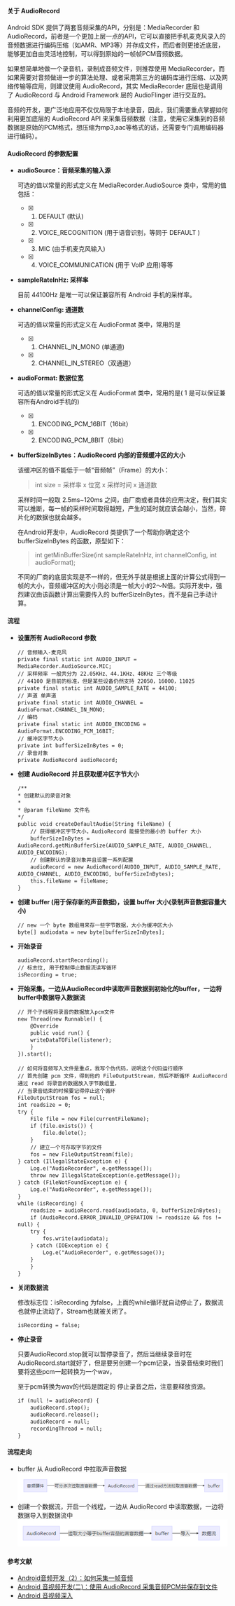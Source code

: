 #### 关于 AudioRecord
Android SDK 提供了两套音频采集的API，分别是：MediaRecorder 和 AudioRecord，前者是一个更加上层一点的API，它可以直接把手机麦克风录入的音频数据进行编码压缩（如AMR、MP3等）并存成文件，而后者则更接近底层，能够更加自由灵活地控制，可以得到原始的一帧帧PCM音频数据。

如果想简单地做一个录音机，录制成音频文件，则推荐使用 MediaRecorder，而如果需要对音频做进一步的算法处理、或者采用第三方的编码库进行压缩、以及网络传输等应用，则建议使用 AudioRecord，其实 MediaRecorder 底层也是调用了 AudioRecord 与 Android Framework 层的 AudioFlinger 进行交互的。

音频的开发，更广泛地应用不仅仅局限于本地录音，因此，我们需要重点掌握如何利用更加底层的 AudioRecord API 来采集音频数据（注意，使用它采集到的音频数据是原始的PCM格式，想压缩为mp3,aac等格式的话，还需要专门调用编码器进行编码）。

#### AudioRecord 的参数配置
- **audioSource：音频采集的输入源**

	可选的值以常量的形式定义在 MediaRecorder.AudioSource 类中，常用的值包括：
	- [x] 1. DEFAULT (默认)
	- [x] 2. VOICE_RECOGNITION (用于语音识别，等同于 DEFAULT )
	- [x] 3. MIC (由手机麦克风输入)
	- [x] 4. VOICE_COMMUNICATION (用于 VoIP 应用)等等

- **sampleRateInHz: 采样率**

	目前 44100Hz 是唯一可以保证兼容所有 Android 手机的采样率。

- **channelConfig: 通道数**

	可选的值以常量的形式定义在 AudioFormat 类中，常用的是
	- [x] 1. CHANNEL_IN_MONO (单通道)
	- [x] 2. CHANNEL_IN_STEREO（双通道）

- **audioFormat: 数据位宽**

	可选的值以常量的形式定义在 AudioFormat 类中，常用的是( 1 是可以保证兼容所有Android手机的)
	- [x] 1. ENCODING_PCM_16BIT（16bit）
	- [x] 2. ENCODING_PCM_8BIT（8bit）

- **bufferSizeInBytes：AudioRecord 内部的音频缓冲区的大小**

	该缓冲区的值不能低于一帧“音频帧”（Frame）的大小：

	> int size = 采样率 x 位宽 x 采样时间 x 通道数

	采样时间一般取 2.5ms~120ms 之间，由厂商或者具体的应用决定，我们其实可以推断，每一帧的采样时间取得越短，产生的延时就应该会越小，当然，碎片化的数据也就会越多。

	在Android开发中，AudioRecord 类提供了一个帮助你确定这个 bufferSizeInBytes 的函数，原型如下：

	> int getMinBufferSize(int sampleRateInHz, int channelConfig, int audioFormat);

	不同的厂商的底层实现是不一样的，但无外乎就是根据上面的计算公式得到一帧的大小，音频缓冲区的大小则必须是一帧大小的2～N倍。实际开发中，强烈建议由该函数计算出需要传入的 bufferSizeInBytes，而不是自己手动计算。

#### 流程

- **设置所有 AudioRecord 参数**

	```
    // 音频输入-麦克风
    private final static int AUDIO_INPUT = MediaRecorder.AudioSource.MIC;
    // 采样频率 一般共分为 22.05KHz、44.1KHz、48KHz 三个等级
    // 44100 是目前的标准，但是某些设备仍然支持 22050，16000，11025
    private final static int AUDIO_SAMPLE_RATE = 44100;
    // 声道 单声道
    private final static int AUDIO_CHANNEL = AudioFormat.CHANNEL_IN_MONO;
    // 编码
    private final static int AUDIO_ENCODING = AudioFormat.ENCODING_PCM_16BIT;
    // 缓冲区字节大小
    private int bufferSizeInBytes = 0;
    // 录音对象
    private AudioRecord audioRecord;
	```
- **创建 AudioRecord 并且获取缓冲区字节大小**

	```
    /**
    * 创建默认的录音对象
    *
    * @param fileName 文件名
    */
    public void createDefaultAudio(String fileName) {
        // 获得缓冲区字节大小，AudioRecord 能接受的最小的 buffer 大小
        bufferSizeInBytes = AudioRecord.getMinBufferSize(AUDIO_SAMPLE_RATE, AUDIO_CHANNEL, AUDIO_ENCODING);
        // 创建默认的录音对象并且设置一系列配置
        audioRecord = new AudioRecord(AUDIO_INPUT, AUDIO_SAMPLE_RATE, AUDIO_CHANNEL, AUDIO_ENCODING, bufferSizeInBytes);
        this.fileName = fileName;
    }
	```
- **创建 buffer (用于保存新的声音数据)，设置 buffer 大小(录制声音数据容量大小)**

	```
	// new 一个 byte 数组用来存一些字节数据，大小为缓冲区大小
	byte[] audiodata = new byte[bufferSizeInBytes];
	```

- **开始录音**

	```
	audioRecord.startRecording();
	// 标志位, 用于控制停止数据流读写循环
	isRecording = true;
	```
- **开始采集，一边从AudioRecord中读取声音数据到初始化的buffer，一边将buffer中数据导入数据流**

	```
    // 开个子线程将录音的数据放入pcm文件
    new Thread(new Runnable() {
        @Override
        public void run() {
	    writeDataTOFile(listener);
        }
    }).start();

    // 如何将音频写入文件是重点，我写个伪代码，说明这个代码运行顺序
    // 首先创建 pcm 文件，得到他的 FileOutputStream，然后不断循环 AudioRecord 通过 read 将录音的数据放入字节数组里，
    // 当录音结束的时候要记得停止这个循环
    FileOutputStream fos = null;
    int readsize = 0;
    try {
        File file = new File(currentFileName);
        if (file.exists()) {
    	    file.delete();
        }
        // 建立一个可存取字节的文件
        fos = new FileOutputStream(file);
    } catch (IllegalStateException e) {
        Log.e("AudioRecorder", e.getMessage());
        throw new IllegalStateException(e.getMessage());
    } catch (FileNotFoundException e) {
        Log.e("AudioRecorder", e.getMessage());
    }
    while (isRecording) {
        readsize = audioRecord.read(audiodata, 0, bufferSizeInBytes);
        if (AudioRecord.ERROR_INVALID_OPERATION != readsize && fos != null) {
	    try {
	        fos.write(audiodata);
	    } catch (IOException e) {
	        Log.e("AudioRecorder", e.getMessage());
	    }
        }
    }
	```
- **关闭数据流**

	修改标志位：isRecording 为false，上面的while循环就自动停止了，数据流也就停止流动了，Stream也就被关闭了。
	```
	isRecording = false;
	```
- **停止录音**

	只要AudioRecord.stop就可以暂停录音了，然后当继续录音时在AudioRecord.start就好了，但是要另创建一个pcm记录，当录音结束时我们要将这些pcm一起转换为一个wav，

	至于pcm转换为wav的代码是固定的
	停止录音之后，注意要释放资源。

	```
	if (null != audioRecord) {
	    audioRecord.stop();
	    audioRecord.release();
	    audioRecord = null;
	    recordingThread = null;
	}
	```
#### 流程走向
- buffer 从 AudioRecord 中拉取声音数据
![拉取数据](https://github.com/Bacchuc/AudioVideo/blob/master/notelib/src/main/java/com/bacchus/notelib/image/cnblog_pull.png)
- 创建一个数据流，开启一个线程，一边从 AudioRecord 中读取数据，一边将数据导入到数据流中
![导出数据](https://github.com/Bacchuc/AudioVideo/blob/master/notelib/src/main/java/com/bacchus/notelib/image/cnblog_push.png)
#### 参考文献
- [Android音频开发（2）：如何采集一帧音频](https://blog.51cto.com/ticktick/1749719)
- [Android 音视频开发(二)：使用 AudioRecord 采集音频PCM并保存到文件](https://www.cnblogs.com/renhui/p/7457321.html)
- [Android 音视频深入](https://www.cnblogs.com/jianpanwuzhe/p/8403784.html)


